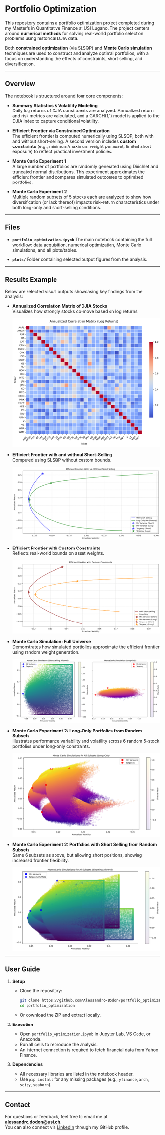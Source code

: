 # Portfolio Optimization

This repository contains a portfolio optimization project completed during my Master's in Quantitative Finance at USI Lugano. The project centers around **numerical methods** for solving real-world portfolio selection problems using historical DJIA data.

Both **constrained optimization** (via SLSQP) and **Monte Carlo simulation** techniques are used to construct and analyze optimal portfolios, with a focus on understanding the effects of constraints, short selling, and diversification.

---

## Overview

The notebook is structured around four core components:

- **Summary Statistics & Volatility Modeling**  
  Daily log returns of DJIA constituents are analyzed. Annualized return and risk metrics are calculated, and a GARCH(1,1) model is applied to the DJIA index to capture conditional volatility.

- **Efficient Frontier via Constrained Optimization**  
  The efficient frontier is computed numerically using SLSQP, both with and without short-selling. A second version includes **custom constraints** (e.g., minimum/maximum weight per asset, limited short exposure) to reflect practical investment policies.

- **Monte Carlo Experiment 1**  
  A large number of portfolios are randomly generated using Dirichlet and truncated normal distributions. This experiment approximates the efficient frontier and compares simulated outcomes to optimized portfolios.

- **Monte Carlo Experiment 2**  
  Multiple random subsets of 5 stocks each are analyzed to show how diversification (or lack thereof) impacts risk–return characteristics under both long-only and short-selling conditions.

---

## Files

- **`portfolio_optimization.ipynb`** The main notebook containing the full workflow: data acquisition, numerical optimization, Monte Carlo simulations, and all plots/tables.

- **`plots/`** Folder containing selected output figures from the analysis.

---

## Results Example

Below are selected visual outputs showcasing key findings from the analysis:

- **Annualized Correlation Matrix of DJIA Stocks**  
  Visualizes how strongly stocks co-move based on log returns.

  ![Correlation Matrix](plots/corr_matrix.png)

- **Efficient Frontier with and without Short-Selling**  
  Computed using SLSQP without custom bounds.

  ![Efficient Frontier](plots/efficient_frontier.png)

- **Efficient Frontier with Custom Constraints**  
  Reflects real-world bounds on asset weights. 

  ![Custom Efficient Frontier](plots/custom_efficient_frontier.png)

- **Monte Carlo Simulation: Full Universe**  
  Demonstrates how simulated portfolios approximate the efficient frontier using random weight generation.

  ![Monte Carlo](plots/monte_carlo.png)

- **Monte Carlo Experiment 2: Long-Only Portfolios from Random Subsets**  
  Illustrates performance variability and volatility across 6 random 5-stock portfolios under long-only constraints.

  ![Monte Carlo Subsets Long](plots/monte_carlo_subsets_long.png)

- **Monte Carlo Experiment 2: Portfolios with Short Selling from Random Subsets**  
  Same 6 subsets as above, but allowing short positions, showing increased frontier flexibility.

  ![Monte Carlo Subsets Short](plots/monte_carlo_subsets_short.png)

---

## User Guide

1. **Setup**  
   - Clone the repository:
     ```bash
     git clone https://github.com/Alessandro-Dodon/portfolio_optimization.git
     cd portfolio_optimization
     ```
   - Or download the ZIP and extract locally.

2. **Execution**  
   - Open `portfolio_optimization.ipynb` in Jupyter Lab, VS Code, or Anaconda.  
   - Run all cells to reproduce the analysis.  
   - An internet connection is required to fetch financial data from Yahoo Finance.

3. **Dependencies**  
   - All necessary libraries are listed in the notebook header.  
   - Use `pip install` for any missing packages (e.g., `yfinance`, `arch`, `scipy`, `seaborn`).

---

## Contact

For questions or feedback, feel free to email me at **alessandro.dodon@usi.ch**.  
You can also connect via [LinkedIn](https://github.com/Alessandro-Dodon) through my GitHub profile.
